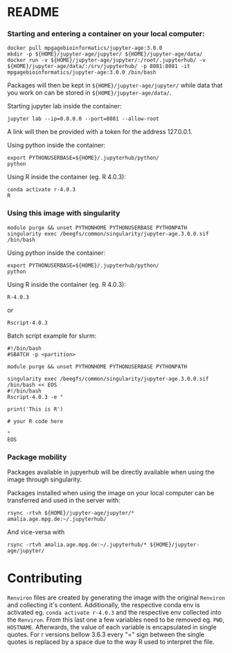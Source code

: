 # README

### Starting and entering a container on your local computer:
```
docker pull mpgagebioinformatics/jupyter-age:3.0.0
mkdir -p ${HOME}/jupyter-age/jupyter/ ${HOME}/jupyter-age/data/
docker run -v ${HOME}/jupyter-age/jupyter/:/root/.jupyterhub/ -v ${HOME}/jupyter-age/data/:/srv/jupyterhub/ -p 8081:8081 -it mpgagebioinformatics/jupyter-age:3.0.0 /bin/bash
```

Packages will then be kept in `${HOME}/jupyter-age/jupyter/` while data that you work on can be stored in `${HOME}/jupyter-age/data/`.

Starting jupyter lab inside the container:
```
jupyter lab --ip=0.0.0.0 --port=8081 --allow-root
```
A link will then be provided with a token for the address 127.0.0.1.

Using python inside the container:
```
export PYTHONUSERBASE=${HOME}/.jupyterhub/python/
python
```

Using R inside the container (eg. R 4.0.3):
```
conda activate r-4.0.3
R
```

### Using this image with singularity

```
module purge && unset PYTHONHOME PYTHONUSERBASE PYTHONPATH
singularity exec /beegfs/common/singularity/jupyter-age.3.0.0.sif /bin/bash
```

Using python inside the container:
```
export PYTHONUSERBASE=${HOME}/.jupyterhub/python/
python
```

Using R inside the container (eg. R 4.0.3):
```
R-4.0.3
```

or

```
Rscript-4.0.3
```

Batch script example for slurm:

```
#!/bin/bash
#SBATCH -p <partition> 

module purge && unset PYTHONHOME PYTHONUSERBASE PYTHONPATH

singularity exec /beegfs/common/singularity/jupyter-age.3.0.0.sif /bin/bash << EOS
#!/bin/bash
Rscript-4.0.3 -e "

print('This is R')

# your R code here

"
EOS
```

### Package mobility 

Packages available in jupyerhub will be directly available when using the image through singularity.

Packages installed when using the image on your local computer can be transferred and used in the server with:
```
rsync -rtvh ${HOME}/jupyter-age/jupyter/* amalia.age.mpg.de:~/.jupyterhub/
```

And vice-versa with 
```
rsync -rtvh amalia.age.mpg.de:~/.jupyterhub/* ${HOME}/jupyter-age/jupyter/
```

# Contributing

`Renviron` files are created by generating the image with the original `Renviron` and collecting it's content. 
Additionally, the respective conda env is activated eg. `conda activate r-4.0.3` and the respective env collected into the `Renviron`.
From this last one a few variables need to be removed eg. `PWD`, `HOSTNAME`. 
Afterwards, the value of each variable is encapsulated in single quotes. 
For r versions bellow 3.6.3 every "=" sign between the single quotes is replaced by a space due to the way R used to interpret the file.